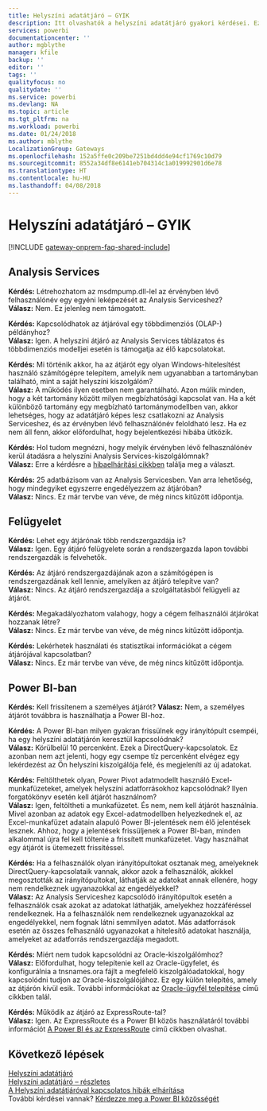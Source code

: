 ```yaml
---
title: Helyszíni adatátjáró – GYIK
description: Itt olvashatók a helyszíni adatátjáró gyakori kérdései. Ezen az oldalon összegyűjtve olvashatók az adatátjáróval kapcsolatos gyakori kérdések.
services: powerbi
documentationcenter: ''
author: mgblythe
manager: kfile
backup: ''
editor: ''
tags: ''
qualityfocus: no
qualitydate: ''
ms.service: powerbi
ms.devlang: NA
ms.topic: article
ms.tgt_pltfrm: na
ms.workload: powerbi
ms.date: 01/24/2018
ms.author: mblythe
LocalizationGroup: Gateways
ms.openlocfilehash: 152a5ffe0c209be7251bd4dd4e94cf1769c10d79
ms.sourcegitcommit: 8552a34df8e6141eb704314c1a019992901d6e78
ms.translationtype: HT
ms.contentlocale: hu-HU
ms.lasthandoff: 04/08/2018
---
```

# <a name="on-premises-data-gateway-faq"></a>Helyszíni adatátjáró – GYIK
<!-- Shared FAQ shared Include -->
[!INCLUDE [gateway-onprem-faq-shared-include](./includes/gateway-onprem-faq-shared-include.md)]

## <a name="analysis-services"></a>Analysis Services
**Kérdés:** Létrehozhatom az msdmpump.dll-lel az érvényben lévő felhasználónév egy egyéni leképezését az Analysis Serviceshez?  
**Válasz:** Nem. Ez jelenleg nem támogatott.

**Kérdés:** Kapcsolódhatok az átjáróval egy többdimenziós (OLAP-) példányhoz?  
**Válasz:** Igen. A helyszíni átjáró az Analysis Services táblázatos és többdimenziós modelljei esetén is támogatja az élő kapcsolatokat.

**Kérdés:** Mi történik akkor, ha az átjárót egy olyan Windows-hitelesítést használó számítógépre telepítem, amelyik nem ugyanabban a tartományban található, mint a saját helyszíni kiszolgálóm?  
**Válasz:** A működés ilyen esetben nem garantálható. Azon múlik minden, hogy a két tartomány között milyen megbízhatósági kapcsolat van. Ha a két különböző tartomány egy megbízható tartománymodellben van, akkor lehetséges, hogy az adatátjáró képes lesz csatlakozni az Analysis Serviceshez, és az érvényben lévő felhasználónév feloldható lesz. Ha ez nem áll fenn, akkor előfordulhat, hogy bejelentkezési hibába ütközik.

**Kérdés:** Hol tudom megnézni, hogy melyik érvényben lévő felhasználónév kerül átadásra a helyszíni Analysis Services-kiszolgálómnak?  
**Válasz:** Erre a kérdésre a [hibaelhárítási cikkben](service-gateway-onprem-tshoot.md) találja meg a választ.

**Kérdés:** 25 adatbázisom van az Analysis Servicesben. Van arra lehetőség, hogy mindegyiket egyszerre engedélyezzem az átjáróban?  
**Válasz:** Nincs. Ez már tervbe van véve, de még nincs kitűzött időpontja.

## <a name="administration"></a>Felügyelet
**Kérdés:** Lehet egy átjárónak több rendszergazdája is?  
**Válasz:** Igen. Egy átjáró felügyelete során a rendszergazda lapon további rendszergazdák is felvehetők.

**Kérdés:** Az átjáró rendszergazdájának azon a számítógépen is rendszergazdának kell lennie, amelyiken az átjáró telepítve van?  
**Válasz:** Nincs. Az átjáró rendszergazdája a szolgáltatásból felügyeli az átjárót.

**Kérdés:** Megakadályozhatom valahogy, hogy a cégem felhasználói átjárókat hozzanak létre?  
**Válasz:** Nincs. Ez már tervbe van véve, de még nincs kitűzött időpontja.

**Kérdés:** Lekérhetek használati és statisztikai információkat a cégem átjárójával kapcsolatban?  
**Válasz:** Nincs. Ez már tervbe van véve, de még nincs kitűzött időpontja.

## <a name="power-bi"></a>Power BI-ban
**Kérdés:** Kell frissítenem a személyes átjárót?
**Válasz:** Nem, a személyes átjárót továbbra is használhatja a Power BI-hoz.

**Kérdés:** A Power BI-ban milyen gyakran frissülnek egy irányítópult csempéi, ha egy helyszíni adatátjárón keresztül kapcsolódnak?  
**Válasz:** Körülbelül 10 percenként. Ezek a DirectQuery-kapcsolatok. Ez azonban nem azt jelenti, hogy egy csempe tíz percenként elvégez egy lekérdezést az Ön helyszíni kiszolgálója felé, és megjeleníti az új adatokat.

**Kérdés:** Feltölthetek olyan, Power Pivot adatmodellt használó Excel-munkafüzeteket, amelyek helyszíni adatforrásokhoz kapcsolódnak? Ilyen forgatókönyv esetén kell átjárót használnom?  
**Válasz:** Igen, feltöltheti a munkafüzetet. És nem, nem kell átjárót használnia. Mivel azonban az adatok egy Excel-adatmodellben helyezkednek el, az Excel-munkafüzet adatain alapuló Power BI-jelentések nem élő jelentések lesznek. Ahhoz, hogy a jelentések frissüljenek a Power BI-ban, minden alkalommal újra fel kell töltenie a frissített munkafüzetet. Vagy használhat egy átjárót is ütemezett frissítéssel.

**Kérdés:** Ha a felhasználók olyan irányítópultokat osztanak meg, amelyeknek DirectQuery-kapcsolataik vannak, akkor azok a felhasználók, akikkel megosztották az irányítópultokat, láthatják az adatokat annak ellenére, hogy nem rendelkeznek ugyanazokkal az engedélyekkel?  
**Válasz:** Az Analysis Serviceshez kapcsolódó irányítópultok esetén a felhasználók csak azokat az adatokat láthatják, amelyekhez hozzáféréssel rendelkeznek. Ha a felhasználók nem rendelkeznek ugyanazokkal az engedélyekkel, nem fognak látni semmilyen adatot. Más adatforrások esetén az összes felhasználó ugyanazokat a hitelesítő adatokat használja, amelyeket az adatforrás rendszergazdája megadott.

**Kérdés:** Miért nem tudok kapcsolódni az Oracle-kiszolgálómhoz?  
**Válasz:** Előfordulhat, hogy telepítenie kell az Oracle-ügyfelet, és konfigurálnia a tnsnames.ora fájlt a megfelelő kiszolgálóadatokkal, hogy kapcsolódni tudjon az Oracle-kiszolgálójához. Ez egy külön telepítés, amely az átjárón kívül esik. További információkat az [Oracle-ügyfél telepítése](service-gateway-onprem-manage-oracle.md#installing-the-oracle-client) című cikkben talál.

**Kérdés:** Működik az átjáró az ExpressRoute-tal?  
**Válasz:** Igen. Az ExpressRoute és a Power BI közös használatáról további információt [A Power BI és az ExpressRoute](service-admin-power-bi-expressroute.md) című cikkben olvashat.

## <a name="next-steps"></a>Következő lépések
[Helyszíni adatátjáró](service-gateway-onprem.md)  
[Helyszíni adatátjáró – részletes](service-gateway-onprem-indepth.md)  
[A Helyszíni adatátjáróval kapcsolatos hibák elhárítása](service-gateway-onprem-tshoot.md)  
További kérdései vannak? [Kérdezze meg a Power BI közösségét](http://community.powerbi.com/)

